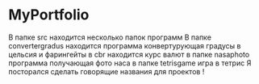 # MyPortfolio
В папке  src находится несколько папок программ 
В папке  convertergradus находится программа конвертурующая градусы в цельсия и фарингейты
в cbr находится курс валют
в папке nasaphoto программа получающая фото наса 
в папке tetrisgame игра в тетрис 
Я посторался сделать говорящие названия для проектов !
